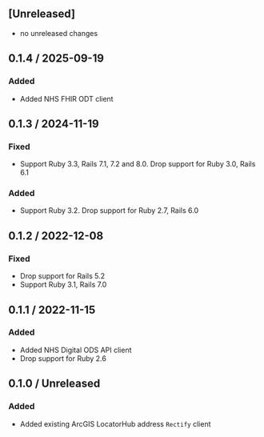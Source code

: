 ## [Unreleased]
* no unreleased changes

## 0.1.4 / 2025-09-19
### Added
* Added NHS FHIR ODT client

## 0.1.3 / 2024-11-19
### Fixed
* Support Ruby 3.3, Rails 7.1, 7.2 and 8.0. Drop support for Ruby 3.0, Rails 6.1

### Added
* Support Ruby 3.2. Drop support for Ruby 2.7, Rails 6.0

## 0.1.2 / 2022-12-08
### Fixed
* Drop support for Rails 5.2
* Support Ruby 3.1, Rails 7.0

## 0.1.1 / 2022-11-15
### Added
* Added NHS Digital ODS API client
* Drop support for Ruby 2.6

## 0.1.0 / Unreleased
### Added
* Added existing ArcGIS LocatorHub address `Rectify` client
